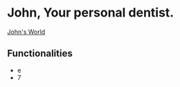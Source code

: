 # John, Your personal dentist.

[John's World](https://john-s-dental-world.web.app/)

## Functionalities

* e
* 7